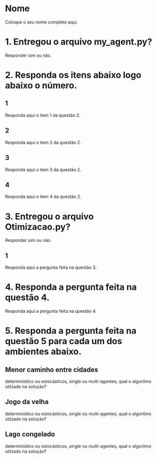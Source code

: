 # Nome

Coloque o seu nome completo aqui.

# 1. Entregou o arquivo my_agent.py? 

Responder sim ou não. 

# 2. Responda os itens abaixo logo abaixo o número. 

## 1

Responda aqui o item 1 da questão 2.

## 2

Responda aqui o item 2 da questão 2.

## 3

Responda aqui o item 3 da questão 2.

## 4

Responda aqui o item 4 da questão 2.


# 3. Entregou o arquivo Otimizacao.py? 

Responder sim ou não. 

## 1

Responda aqui a pergunta feita na questão 3. 

# 4. Responda a pergunta feita na questão 4. 

Responda aqui a pergunta feita na questão 4.

# 5. Responda a pergunta feita na questão 5 para cada um dos ambientes abaixo.

## Menor caminho entre cidades

determinístico ou estocásticos, single ou multi-agentes, qual o algoritmo utilzado na solução? 

## Jogo da velha

determinístico ou estocásticos, single ou multi-agentes, qual o algoritmo utilzado na solução? 

## Lago congelado

determinístico ou estocásticos, single ou multi-agentes, qual o algoritmo utilzado na solução? 